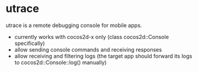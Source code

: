 # utrace

utrace is a remote debugging console for mobile apps.

- currently works with cocos2d-x only (class cocos2d::Console specifically)
- allow sending console commands and receiving responses
- allow receiving and filtering logs (the target app should forward its logs to cocos2d::Console::log() manually)

